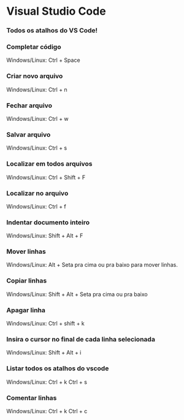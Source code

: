 # Visual Studio Code

### Todos os atalhos do VS Code!

### Completar código
Windows/Linux: Ctrl + Space

### Criar novo arquivo
Windows/Linux: Ctrl + n

### Fechar arquivo
Windows/Linux: Ctrl + w

### Salvar arquivo
Windows/Linux: Ctrl + s

### Localizar em todos arquivos
Windows/Linux: Ctrl + Shift + F

### Localizar no arquivo
Windows/Linux: Ctrl + f

### Indentar documento inteiro
Windows/Linux: Shift + Alt + F

### Mover linhas
Windows/Linux: Alt + Seta pra cima ou pra baixo para mover linhas.

### Copiar linhas
Windows/Linux: Shift + Alt + Seta pra cima ou pra baixo

### Apagar linha
Windows/Linux: Ctrl + shift + k

### Insira o cursor no final de cada linha selecionada
Windows/Linux: Shift + Alt + i

### Listar todos os atalhos do vscode
Windows/Linux: Ctrl + k Ctrl + s

### Comentar linhas
Windows/Linux: Ctrl + k Ctrl + c
